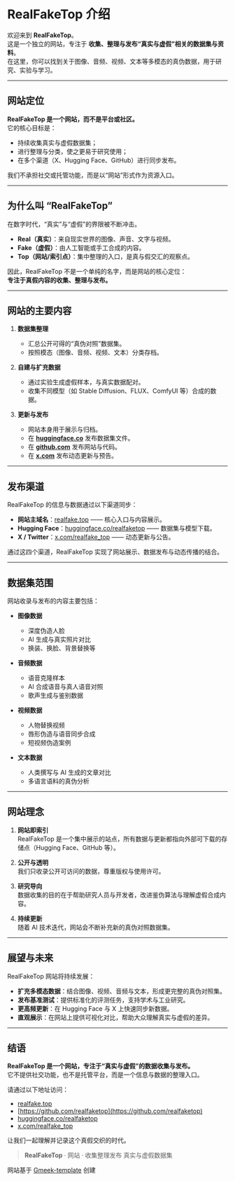 # RealFakeTop 介绍

欢迎来到 **RealFakeTop**。  
这是一个独立的网站，专注于 **收集、整理与发布“真实与虚假”相关的数据集与资料**。  
在这里，你可以找到关于图像、音频、视频、文本等多模态的真伪数据，用于研究、实验与学习。  

---

## 网站定位

**RealFakeTop 是一个网站，而不是平台或社区。**  
它的核心目标是：  
- 持续收集真实与虚假数据集；  
- 进行整理与分类，使之更易于研究使用；  
- 在多个渠道（X、Hugging Face、GitHub）进行同步发布。  

我们不承担社交或托管功能，而是以“网站”形式作为资源入口。  

---

## 为什么叫 “RealFakeTop”

在数字时代，“真实”与“虚假”的界限被不断冲击。  
- **Real（真实）**：来自现实世界的图像、声音、文字与视频。  
- **Fake（虚假）**：由人工智能或手工合成的内容。  
- **Top（网站/索引点）**：集中整理的入口，是真与假交汇的观察点。  

因此，RealFakeTop 不是一个单纯的名字，而是网站的核心定位：  
**专注于真假内容的收集、整理与发布。**

---

## 网站的主要内容

1. **数据集整理**  
   - 汇总公开可得的“真伪对照”数据集。  
   - 按照模态（图像、音频、视频、文本）分类存档。  

2. **自建与扩充数据**  
   - 通过实验生成虚假样本，与真实数据配对。  
   - 收集不同模型（如 Stable Diffusion、FLUX、ComfyUI 等）合成的数据。  

3. **更新与发布**  
   - 网站本身用于展示与归档。  
   - 在 **[huggingface.co](https://huggingface.co/realfaketop)** 发布数据集文件。  
   - 在 **[github.com](https://github.com/realfaketop)** 发布网站与代码。  
   - 在 **[x.com](https://x.com/realfake_top)** 发布动态更新与预告。  

---

## 发布渠道

RealFakeTop 的信息与数据通过以下渠道同步：  

- **网站主域名**：[realfake.top](http://realfake.top) —— 核心入口与内容展示。  
- **Hugging Face**：[huggingface.co/realfaketop](https://huggingface.co/realfaketop) —— 数据集与模型下载。  
- **X / Twitter**：[x.com/realfake_top](https://x.com/realfake_top) —— 动态更新与公告。  

通过这四个渠道，RealFakeTop 实现了网站展示、数据发布与动态传播的结合。  

---

## 数据集范围

网站收录与发布的内容主要包括：  

- **图像数据**  
  - 深度伪造人脸  
  - AI 生成与真实照片对比  
  - 换装、换脸、背景替换等  

- **音频数据**  
  - 语音克隆样本  
  - AI 合成语音与真人语音对照  
  - 歌声生成与鉴别数据  

- **视频数据**  
  - 人物替换视频  
  - 唇形伪造与语音同步合成  
  - 短视频伪造案例  

- **文本数据**  
  - 人类撰写与 AI 生成的文章对比  
  - 多语言语料的真伪分析  

---

## 网站理念

1. **网站即索引**  
   RealFakeTop 是一个集中展示的站点，所有数据与更新都指向外部可下载的存储点（Hugging Face、GitHub 等）。  

2. **公开与透明**  
   我们只收录公开可访问的数据，尊重版权与使用许可。  

3. **研究导向**  
   数据收集的目的在于帮助研究人员与开发者，改进鉴伪算法与理解虚假合成内容。  

4. **持续更新**  
   随着 AI 技术迭代，网站会不断补充新的真伪对照数据集。  

---

## 展望与未来

RealFakeTop 网站将持续发展：  

- **扩充多模态数据**：结合图像、视频、音频与文本，形成更完整的真伪对照集。  
- **发布基准测试**：提供标准化的评测任务，支持学术与工业研究。  
- **更高频更新**：在 Hugging Face 与 X 上快速同步新数据。  
- **直观展示**：在网站上提供可视化对比，帮助大众理解真实与虚假的差异。  

---

## 结语

**RealFakeTop 是一个网站，专注于“真实与虚假”的数据收集与发布。**  
它不提供社交功能，也不是托管平台，而是一个信息与数据的整理入口。  

请通过以下地址访问：  
- [realfake.top](http://realfake.top)  
- [https://github.com/realfaketop](https://github.com/realfaketop)
- [huggingface.co/realfaketop](https://huggingface.co/realfaketop)  
- [x.com/realfake_top](https://x.com/realfake_top)  

让我们一起理解并记录这个真假交织的时代。  

> **RealFakeTop** · 网站 · 收集整理发布 真实与虚假数据集

网站基于 [Gmeek-template](https://github.com/new?template_name=Gmeek-template&template_owner=Meekdai) 创建